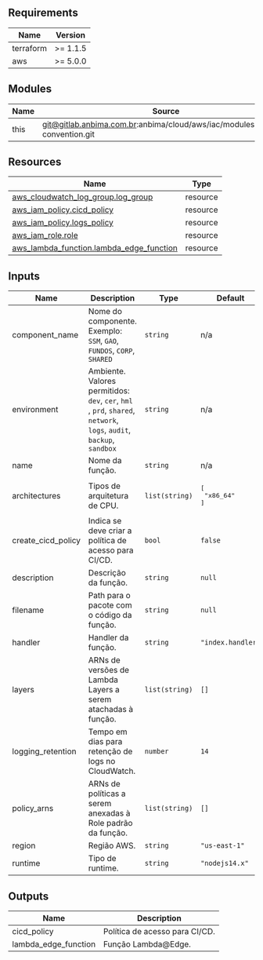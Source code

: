 <!-- BEGIN_TF_DOCS -->
## Requirements

| Name | Version |
|------|---------|
| terraform | >= 1.1.5 |
| aws | >= 5.0.0 |

## Modules

| Name | Source | Version |
|------|--------|---------|
| this | git@gitlab.anbima.com.br:anbima/cloud/aws/iac/modules/naming-convention.git | main |

## Resources

| Name | Type |
|------|------|
| [aws_cloudwatch_log_group.log_group](https://registry.terraform.io/providers/hashicorp/aws/latest/docs/resources/cloudwatch_log_group) | resource |
| [aws_iam_policy.cicd_policy](https://registry.terraform.io/providers/hashicorp/aws/latest/docs/resources/iam_policy) | resource |
| [aws_iam_policy.logs_policy](https://registry.terraform.io/providers/hashicorp/aws/latest/docs/resources/iam_policy) | resource |
| [aws_iam_role.role](https://registry.terraform.io/providers/hashicorp/aws/latest/docs/resources/iam_role) | resource |
| [aws_lambda_function.lambda_edge_function](https://registry.terraform.io/providers/hashicorp/aws/latest/docs/resources/lambda_function) | resource |

## Inputs

| Name | Description | Type | Default | Required |
|------|-------------|------|---------|:--------:|
| component\_name | Nome do componente. Exemplo: `SSM`, `GAO`, `FUNDOS`, `CORP`, `SHARED` | `string` | n/a | yes |
| environment | Ambiente. Valores permitidos: `dev`, `cer`, `hml` , `prd`, `shared`, `network`, `logs`, `audit`, `backup`, `sandbox` | `string` | n/a | yes |
| name | Nome da função. | `string` | n/a | yes |
| architectures | Tipos de arquitetura de CPU. | `list(string)` | <pre>[<br>  "x86_64"<br>]</pre> | no |
| create\_cicd\_policy | Indica se deve criar a política de acesso para CI/CD. | `bool` | `false` | no |
| description | Descrição da função. | `string` | `null` | no |
| filename | Path para o pacote com o código da função. | `string` | `null` | no |
| handler | Handler da função. | `string` | `"index.handler"` | no |
| layers | ARNs de versões de Lambda Layers a serem atachadas à função. | `list(string)` | `[]` | no |
| logging\_retention | Tempo em dias para retenção de logs no CloudWatch. | `number` | `14` | no |
| policy\_arns | ARNs de políticas a serem anexadas à Role padrão da função. | `list(string)` | `[]` | no |
| region | Região AWS. | `string` | `"us-east-1"` | no |
| runtime | Tipo de runtime. | `string` | `"nodejs14.x"` | no |

## Outputs

| Name | Description |
|------|-------------|
| cicd\_policy | Política de acesso para CI/CD. |
| lambda\_edge\_function | Função Lambda@Edge. |
<!-- END_TF_DOCS -->